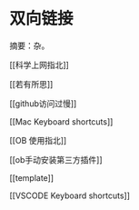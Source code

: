 # 双向链接

摘要：杂。

[[科学上网指北]]

[[若有所思]]

[[github访问过慢]]

[[Mac Keyboard shortcuts]]

[[OB 使用指北]]

[[ob手动安装第三方插件]]

[[template]]

[[VSCODE Keyboard shortcuts]]
